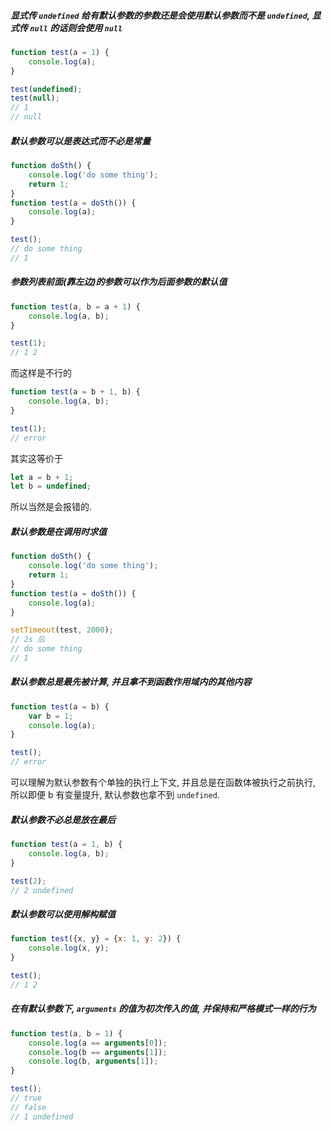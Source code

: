 ##### 显式传 `undefined` 给有默认参数的参数还是会使用默认参数而不是 `undefined`, 显式传 `null` 的话则会使用 `null`

```javascript
function test(a = 1) {
	console.log(a);
}

test(undefined);
test(null);
// 1
// null
```



##### 默认参数可以是表达式而不必是常量

```javascript
function doSth() {
	console.log('do some thing');
	return 1;
}
function test(a = doSth()) {
	console.log(a);
}

test();
// do some thing
// 1
```



##### 参数列表前面(靠左边)的参数可以作为后面参数的默认值

```javascript
function test(a, b = a + 1) {
	console.log(a, b);
}

test(1);
// 1 2
```

而这样是不行的

```javascript
function test(a = b + 1, b) {
	console.log(a, b);
}

test(1);
// error
```

其实这等价于

```javascript
let a = b + 1;
let b = undefined;
```

所以当然是会报错的.



##### 默认参数是在调用时求值

```javascript
function doSth() {
	console.log('do some thing');
	return 1;
}
function test(a = doSth()) {
	console.log(a);
}

setTimeout(test, 2000);
// 2s 后
// do some thing
// 1
```



##### 默认参数总是最先被计算, 并且拿不到函数作用域内的其他内容

```javascript
function test(a = b) {
	var b = 1;
	console.log(a);
}

test();
// error
```

可以理解为默认参数有个单独的执行上下文, 并且总是在函数体被执行之前执行, 所以即便 b 有变量提升, 默认参数也拿不到 `undefined`.



##### 默认参数不必总是放在最后

```javascript
function test(a = 1, b) {
	console.log(a, b);
}

test(2);
// 2 undefined
```



##### 默认参数可以使用解构赋值

```javascript
function test({x, y} = {x: 1, y: 2}) {
	console.log(x, y);
}

test();
// 1 2
```



##### 在有默认参数下, `arguments` 的值为初次传入的值, 并保持和严格模式一样的行为

```javascript
function test(a, b = 1) {
	console.log(a == arguments[0]);
	console.log(b == arguments[1]);
	console.log(b, arguments[1]);
}

test();
// true
// false
// 1 undefined
```


